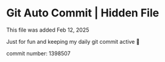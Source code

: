 # Git Auto Commit | Hidden File

This file was added Feb 12, 2025

Just for fun and keeping my daily git commit active 🤪

commit number: 1398507

